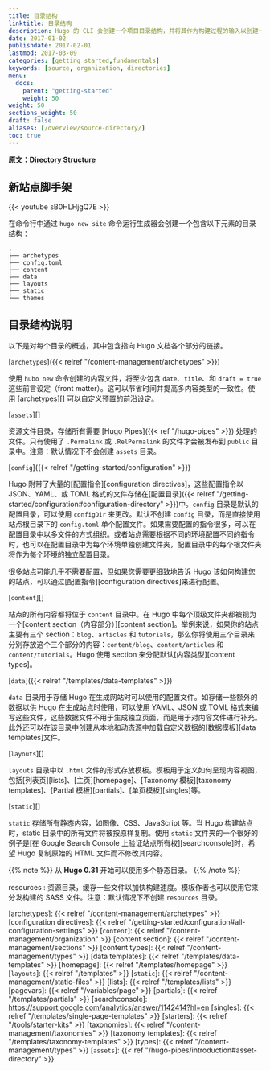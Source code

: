 ```yaml
---
title: 目录结构
linktitle: 目录结构
description: Hugo 的 CLI 会创建一个项目目录结构，并将其作为构建过程的输入以创建一个完整的网站。
date: 2017-01-02
publishdate: 2017-02-01
lastmod: 2017-03-09
categories: [getting started,fundamentals]
keywords: [source, organization, directories]
menu:
  docs:
    parent: "getting-started"
    weight: 50
weight: 50
sections_weight: 50
draft: false
aliases: [/overview/source-directory/]
toc: true
---
```


**原文：[Directory Structure](https://gohugo.io/getting-started/directory-structure/)**

## 新站点脚手架

{{< youtube sB0HLHjgQ7E >}}

在命令行中通过 `hugo new site` 命令运行生成器会创建一个包含以下元素的目录结构：

```
.
├── archetypes
├── config.toml
├── content
├── data
├── layouts
├── static
└── themes
```


## 目录结构说明

以下是对每个目录的概述，其中包含指向 Hugo 文档各个部分的链接。

[`archetypes`]({{< relref "/content-management/archetypes" >}})

使用 `hubo new` 命令创建的内容文件，将至少包含 `date`、`title`、和 `draft = true` 这些前言设定（front matter）。这可以节省时间并提高多内容类型的一致性。使用 [archetypes][] 可以自定义预置的前沿设定。

[`assets`][]

资源文件目录，存储所有需要 [Hugo Pipes]({{< ref "/hugo-pipes" >}}) 处理的文件。只有使用了 `.Permalink` 或 `.RelPermalink` 的文件才会被发布到 `public` 目录中。注意：默认情况下不会创建 `assets` 目录。

[`config`]({{< relref "/getting-started/configuration" >}})

Hugo 附带了大量的[配置指令][configuration directives]，这些配置指令以 JSON、YAML、或 TOML 格式的文件存储在[配置目录]({{< relref "/getting-started/configuration#configuration-directory" >}})中。`config` 目录是默认的配置目录，可以使用 `configDir` 来更改。默认不创建 `config` 目录，而是直接使用站点根目录下的 `config.toml` 单个配置文件。如果需要配置的指令很多，可以在配置目录中以多文件的方式组织。或者站点需要根据不同的环境配置不同的指令时，也可以在配置目录中为每个环境单独创建文件夹，配置目录中的每个根文件夹将作为每个环境的独立配置目录。

很多站点可能几乎不需要配置，但如果您需要更细致地告诉 Hugo 该如何构建您的站点，可以通过[配置指令][configuration directives]来进行配置。


[`content`][]

站点的所有内容都将位于 `content` 目录中。在 Hugo 中每个顶级文件夹都被视为一个[content section（内容部分）][content section]。举例来说，如果你的站点主要有三个 section：`blog`、`articles` 和 `tutorials`，那么你将使用三个目录来分别存放这个三个部分的内容：`content/blog`、`content/articles` 和 `content/tutorials`。Hugo 使用 section 来分配默认[内容类型][content types]。

[`data`]({{< relref "/templates/data-templates" >}})

`data` 目录用于存储 Hugo 在生成网站时可以使用的配置文件。如存储一些额外的数据以供 Hugo 在生成站点时使用，可以使用 YAML、JSON 或 TOML 格式来编写这些文件，这些数据文件不用于生成独立页面，而是用于对内容文件进行补充。此外还可以在该目录中创建从本地和动态源中加载自定义数据的[数据模板][data templates]文件。


[`layouts`][]

`layouts` 目录中以 `.html` 文件的形式存放模板。模板用于定义如何呈现内容视图，包括[列表页][lists]、[主页][homepage]、[Taxonomy 模板][taxonomy templates]、[Partial 模板][partials]、[单页模板][singles]等。


[`static`][]

`static` 存储所有静态内容，如图像、CSS、JavaScript 等。当 Hugo 构建站点时，static 目录中的所有文件将被按原样复制。使用 `static` 文件夹的一个很好的例子是[在 Google Search Console 上验证站点所有权][searchconsole]时，希望 Hugo 复制原始的 HTML 文件而不修改其内容。


{{% note %}}
从 **Hugo 0.31** 开始可以使用多个静态目录。
{{% /note %}}

resources
: 资源目录，缓存一些文件以加快构建速度。模板作者也可以使用它来分发构建的 SASS 文件。注意：默认情况下不创建 `resources` 目录。


[archetypes]: {{< relref "/content-management/archetypes" >}}
[configuration directives]: {{< relref "/getting-started/configuration#all-configuration-settings" >}}
[`content`]: {{< relref "/content-management/organization" >}}
[content section]: {{< relref "/content-management/sections" >}}
[content types]: {{< relref "/content-management/types" >}}
[data templates]: {{< relref "/templates/data-templates" >}}
[homepage]: {{< relref "/templates/homepage" >}}
[`layouts`]: {{< relref "/templates" >}}
[`static`]: {{< relref "/content-management/static-files" >}}
[lists]: {{< relref "/templates/lists" >}}
[pagevars]: {{< relref "/variables/page" >}}
[partials]: {{< relref "/templates/partials" >}}
[searchconsole]: https://support.google.com/analytics/answer/1142414?hl=en
[singles]: {{< relref "/templates/single-page-templates" >}}
[starters]: {{< relref "/tools/starter-kits" >}}
[taxonomies]: {{< relref "/content-management/taxonomies" >}}
[taxonomy templates]: {{< relref "/templates/taxonomy-templates" >}}
[types]: {{< relref "/content-management/types" >}}
[`assets`]: {{< ref "/hugo-pipes/introduction#asset-directory" >}}
